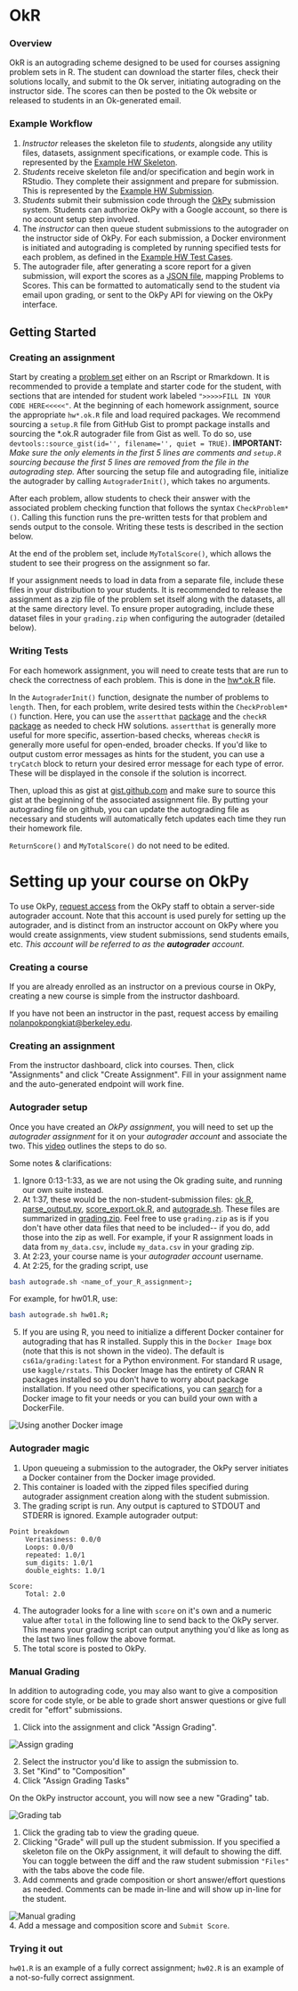 # OkR

### Overview 

OkR is an autograding scheme designed to be used for courses assigning problem sets in R. The student can download the starter files, check their solutions locally, and submit to the Ok server, initiating autograding on the instructor side. The scores can then be posted to the Ok website or released to students in an Ok-generated email.

### Example Workflow

1. *Instructor* releases the skeleton file to *students*, alongside any utility files, datasets, assignment specifications, or example code. This is represented by the [Example HW Skeleton](https://github.com/jadebc-berkeley/okR/blob/master/hw01_starter.R).
2. *Students* receive skeleton file and/or specification and begin work in RStudio. They complete their assignment and prepare for submission. This is represented by the [Example HW Submission](https://github.com/jadebc-berkeley/okR/blob/master/hw01.R).
3. *Students* submit their submission code through the [OkPy](https://okpy.org) submission system. Students can authorize OkPy with a Google account, so there is no account setup step involved. 
4. The *instructor* can then queue student submissions to the autograder on the instructor side of OkPy. For each submission, a Docker environment is initiated and autograding is completed by running specified tests for each problem, as defined in the [Example HW Test Cases](https://github.com/jadebc-berkeley/okR/blob/master/hw01.ok.R).
5. The autograder file, after generating a score report for a given submission, will export the scores as a [JSON file](https://github.com/jadebc-berkeley/okR/blob/master/hw01_score.JSON), mapping Problems to Scores. This can be formatted to automatically send to the student via email upon grading, or sent to the OkPy API for viewing on the OkPy interface.


## Getting Started

### Creating an assignment

Start by creating a [problem set](https://github.com/jadebc-berkeley/okR/blob/master/hw01_starter.R) either on an Rscript or Rmarkdown. It is recommended to provide a template and starter code for the student, with sections that are intended for student work labeled `">>>>>FILL IN YOUR CODE HERE<<<<<"`. At the beginning of each homework assignment, source the appropriate `hw*.ok.R` file and load required packages. We recommend sourcing a `setup.R` file from GitHub Gist to prompt package installs and sourcing the *.ok.R autograder file from Gist as well. To do so, use `devtools::source_gist(id='', filename='', quiet = TRUE)`. __IMPORTANT:__ _Make sure the only elements in the first 5 lines are comments and `setup.R` sourcing because the first 5 lines are removed from the file in the autograding step._ After sourcing the setup file and autograding file, initialize the autograder by calling `AutograderInit()`, which takes no arguments.

After each problem, allow students to check their answer with the associated problem checking function that follows the syntax `CheckProblem*()`. Calling this function runs the pre-written tests for that problem and sends output to the console. Writing these tests is described in the section below.

At the end of the problem set, include `MyTotalScore()`, which allows the student to see their progress on the assignment so far.

If your assignment needs to load in data from a separate file, include these files in your distribution to your students. It is recommended to release the assignment as a zip file of the problem set itself along with the datasets, all at the same directory level. To ensure proper autograding, include these dataset files in your `grading.zip` when configuring the autograder (detailed below).

### Writing Tests

For each homework assignment, you will need to create tests that are run to check the correctness of each problem. This is done in the [hw*.ok.R](https://github.com/jadebc-berkeley/okR/blob/master/hw01.ok.R) file.

In the `AutograderInit()` function, designate the number of problems to `length`. Then, for each problem, write desired tests within the `CheckProblem*()` function. Here, you can use the `assertthat` [package](https://github.com/hadley/assertthat) and the `checkR` [package](https://cran.r-project.org/web/packages/checkr/checkr.pdf) as needed to check HW solutions. `assertthat` is generally more useful for more specific, assertion-based checks, whereas `checkR` is generally more useful for open-ended, broader checks. If you'd like to output custom error messages as hints for the student, you can use a `tryCatch` block to return your desired error message for each type of error. These will be displayed in the console if the solution is incorrect.

Then, upload this as gist at [gist.github.com](https://gist.github.com/) and make sure to source this gist at the beginning of the associated assignment file. By putting your autograding file on github, you can update the autograding file as necessary and students will automatically fetch updates each time they run their homework file.

`ReturnScore()` and `MyTotalScore()` do not need to be edited.

# Setting up your course on OkPy

To use OkPy, [request access](https://okpy.github.io/documentation/autograder.html#autograder-documentation-request-access) from the OkPy staff to obtain a server-side autograder account. Note that this account is used purely for setting up the autograder, and is distinct from an instructor account on OkPy where you would create assignments, view student submissions, send students emails, etc. *This account will be referred to as the __autograder__ account.*

### Creating a course
If you are already enrolled as an instructor on a previous course in OkPy, creating a new course is simple from the instructor dashboard.

If you have not been an instructor in the past, request access by emailing nolanpokpongkiat@berkeley.edu.

### Creating an assignment
From the instructor dashboard, click into courses. Then, click "Assignments" and click "Create Assignment". Fill in your assignment name and the auto-generated endpoint will work fine. 

### Autograder setup
Once you have created an *OkPy assignment*, you will need to set up the *autograder assignment* for it on your *autograder account* and associate the two. This [video](https://www.youtube.com/watch?v=wwD9hoMYGVY) outlines the steps to do so. 

Some notes & clarifications:
1. Ignore 0:13-1:33, as we are not using the Ok grading suite, and running our own suite instead.
2. At 1:37, these would be the non-student-submission files: [ok.R](https://github.com/jadebc-berkeley/okR/blob/master/ok.R), [parse_output.py](https://github.com/jadebc-berkeley/okR/blob/master/parse_output.py), [score_export.ok.R](https://github.com/jadebc-berkeley/okR/blob/master/score_export.ok.R), and [autograde.sh](https://github.com/jadebc-berkeley/okR/blob/master/autograde.sh). These files are summarized in [grading.zip](https://github.com/jadebc-berkeley/okR/blob/master/grading.zip). Feel free to use `grading.zip` as is if you don't have other data files that need to be included-- if you do, add those into the zip as well. For example, if your R assignment loads in data from `my_data.csv`, include `my_data.csv` in your grading zip.
3. At 2:23, your course name is your *autograder account* username.
4. At 2:25, for the grading script, use
``` bash
bash autograde.sh <name_of_your_R_assignment>;
```

For example, for hw01.R, use: 
```bash
bash autograde.sh hw01.R;
```

5. If you are using R, you need to initialize a different Docker container for autograding that has R installed. Supply this in the `Docker Image` box (note that this is not shown in the video). The default is `cs61a/grading:latest` for a Python environment. For standard R usage, use `kaggle/rstats`. This Docker Image has the entirety of CRAN R packages installed so you don't have to worry about package installation. If you need other specifications, you can [search](https://hub.docker.com/r/rocker/r-base/~/dockerfile/) for a Docker image to fit your needs or you can build your own with a DockerFile.

![Using another Docker image](https://github.com/jadebc-berkeley/okR/blob/master/img/dockerfile.png)  


### Autograder magic
1. Upon queueing a submission to the autograder, the OkPy server initiates a Docker container from the Docker image provided. 
2. This container is loaded with the zipped files specified during autograder assignment creation along with the student submission. 
3. The grading script is run. Any output is captured to STDOUT and STDERR is ignored. Example autograder output: 
```
Point breakdown
    Veritasiness: 0.0/0
    Loops: 0.0/0
    repeated: 1.0/1
    sum_digits: 1.0/1
    double_eights: 1.0/1

Score:
    Total: 2.0
```
4. The autograder looks for a line with `score` on it's own and a numeric value after `total` in the following line to send back to the OkPy server. This means your grading script can output anything you'd like as long as the last two lines follow the above format.
5. The total score is posted to OkPy.

### Manual Grading
In addition to autograding code, you may also want to give a composition score for code style, or be able to grade short answer questions or give full credit for "effort" submissions.

1. Click into the assignment and click "Assign Grading".

![Assign grading](https://github.com/jadebc-berkeley/okR/blob/master/img/assign-grading.png) 

2. Select the instructor you'd like to assign the submission to.
3. Set "Kind" to "Composition"
4. Click "Assign Grading Tasks"

On the OkPy instructor account, you will now see a new "Grading" tab.

![Grading tab](https://github.com/jadebc-berkeley/okR/blob/master/img/grading-tab.png)  
1. Click the grading tab to view the grading queue.
2. Clicking "Grade" will pull up the student submission. If you specified a skeleton file on the OkPy assignment, it will default to showing the diff. You can toggle between the diff and the raw student submission `"Files"` with the tabs above the code file.
3. Add comments and grade composition or short answer/effort questions as needed. Comments can be made in-line and will show up in-line for the student.

![Manual grading](https://github.com/jadebc-berkeley/okR/blob/master/img/manual-grading.png)  
4. Add a message and composition score and `Submit Score`. 

### Trying it out
`hw01.R` is an example of a fully correct assignment; `hw02.R` is an example of a not-so-fully correct assignment.

